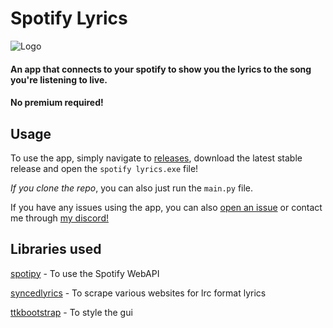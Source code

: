 
# Spotify Lyrics

![Logo](https://i.ibb.co/VYfTNT5/banner-transparent.png)

#### An app that connects to your spotify to show you the lyrics to the song you're listening to live.
#### No premium required!

## Usage

To use the app, simply navigate to [releases](https://github.com/Mews/spotify-lyrics/releases), download the latest stable release and open the `spotify lyrics.exe` file!

*If you clone the repo*, you can also just run the `main.py` file.

If you have any issues using the app, you can also [open an issue](https://github.com/Mews/spotify-lyrics/issues/new) or contact me through [my discord!](https://discord.com/users/467268976523739157)
## Libraries used
[spotipy](https://github.com/spotipy-dev/spotipy) - To use the Spotify WebAPI

[syncedlyrics](https://github.com/moehmeni/syncedlyrics) - To scrape various websites for lrc format lyrics

[ttkbootstrap](https://github.com/israel-dryer/ttkbootstrap/) - To style the gui
